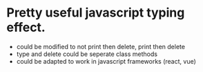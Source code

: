 # Pretty useful javascript typing effect.

- could be modified to not print then delete, print then delete
- type and delete could be seperate class methods
- could be adapted to work in javascript frameworks (react, vue)